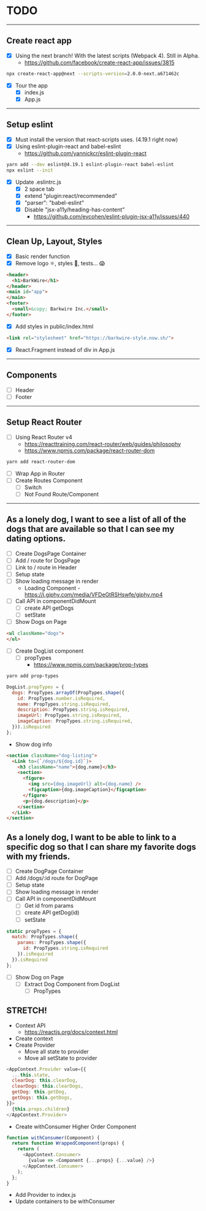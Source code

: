 # TODO

---

## Create react app

* [X] Using the next branch! With the latest scripts (Webpack 4). Still in Alpha.
  * https://github.com/facebook/create-react-app/issues/3815

```sh
npx create-react-app@next --scripts-version=2.0.0-next.a671462c
```

* [X] Tour the app
  * [X] index.js
  * [X] App.js

---

## Setup eslint

* [X] Must install the version that react-scripts uses. (4.19.1 right now)
* [X] Using eslint-plugin-react and babel-eslint
  * https://github.com/yannickcr/eslint-plugin-react

```sh
yarn add --dev eslint@4.19.1 eslint-plugin-react babel-eslint
npx eslint --init
```

* [X] Update .eslintrc.js
  * [X] 2 space tab
  * [X] extend "plugin:react/recommended"
  * [X] "parser": "babel-eslint"
  * [X] Disable "jsx-a11y/heading-has-content"
    * https://github.com/evcohen/eslint-plugin-jsx-a11y/issues/440

---

## Clean Up, Layout, Styles

* [X] Basic render function
* [X] Remove logo ⚛️, styles 💅, tests... 😱

```html
<header>
  <h1>BarkWire</h1>
</header>
<main id="app">
</main>
<footer>
  <small>&copy; Barkwire Inc.</small>
</footer>
```

* [X] Add styles in public/index.html

```html
<link rel="stylesheet" href="https://barkwire-style.now.sh/">
```

* [X] React.Fragment instead of div in App.js

---

## Components

* [ ] Header
* [ ] Footer

---

## Setup React Router

* [ ] Using React Router v4
  * https://reacttraining.com/react-router/web/guides/philosophy
  * https://www.npmjs.com/package/react-router-dom

```sh
yarn add react-router-dom
```

* [ ] Wrap App in Router
* [ ] Create Routes Component
  * [ ] Switch
  * [ ] Not Found Route/Component

---

## As a lonely dog, I want to see a list of all of the dogs that are available so that I can see my dating options.

* [ ] Create DogsPage Container
* [ ] Add / route for DogsPage
* [ ] Link to / route in Header
* [ ] Setup state
* [ ] Show loading message in render
  * Loading Component - https://i.giphy.com/media/VFDeGtRSHswfe/giphy.mp4
* [ ] Call API in componentDidMount
  * [ ] create API getDogs
  * [ ] setState
* [ ] Show Dogs on Page

```html
<ul className="dogs">
</ul>
```

* [ ] Create DogList component
  * [ ] propTypes
    * https://www.npmjs.com/package/prop-types

```sh
yarn add prop-types
```

```js
DogList.propTypes = {
  dogs: PropTypes.arrayOf(PropTypes.shape({
    id: PropTypes.number.isRequired,
    name: PropTypes.string.isRequired,
    description: PropTypes.string.isRequired,
    imageUrl: PropTypes.string.isRequired,
    imageCaption: PropTypes.string.isRequired,
  })).isRequired
};
```

* Show dog info

```html
<section className="dog-listing">
  <Link to={`/dogs/${dog.id}`}>
    <h3 className="name">{dog.name}</h3>
    <section>
      <figure>
        <img src={dog.imageUrl} alt={dog.name} />
        <figcaption>{dog.imageCaption}</figcaption>
      </figure>
      <p>{dog.description}</p>
    </section>
  </Link>
</section>
```

## As a lonely dog, I want to be able to link to a specific dog so that I can share my favorite dogs with my friends.

* [ ] Create DogPage Container
* [ ] Add /dogs/:id route for DogPage
* [ ] Setup state
* [ ] Show loading message in render
* [ ] Call API in componentDidMount
  * [ ] Get id from params
  * [ ] create API getDog(id)
  * [ ] setState

```js
static propTypes = {
  match: PropTypes.shape({
    params: PropTypes.shape({
      id: PropTypes.string.isRequired
    }).isRequired
  }).isRequired
};
```

* [ ] Show Dog on Page
  * [ ] Extract Dog Component from DogList
    * [ ] PropTypes

## STRETCH!

* Context API
  * https://reactjs.org/docs/context.html
* Create context
* Create Provider
  * Move all state to provider
  * Move all setState to provider

```js
<AppContext.Provider value={{
  ...this.state,
  clearDog: this.clearDog,
  clearDogs: this.clearDogs,
  getDog: this.getDog,
  getDogs: this.getDogs,
}}>
  {this.props.children}
</AppContext.Provider>
```

* Create withConsumer Higher Order Component

```js
function withConsumer(Component) {
  return function WrappedComponent(props) {
    return (
      <AppContext.Consumer>   
        {value => <Component {...props} {...value} />}   
      </AppContext.Consumer>
    );
  };
}
```

* Add Provider to index.js
* Update containers to be withConsumer